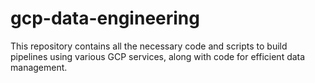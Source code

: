 # gcp-data-engineering
This repository contains all the necessary code and scripts to build pipelines using various GCP services, along with code for efficient data management.
